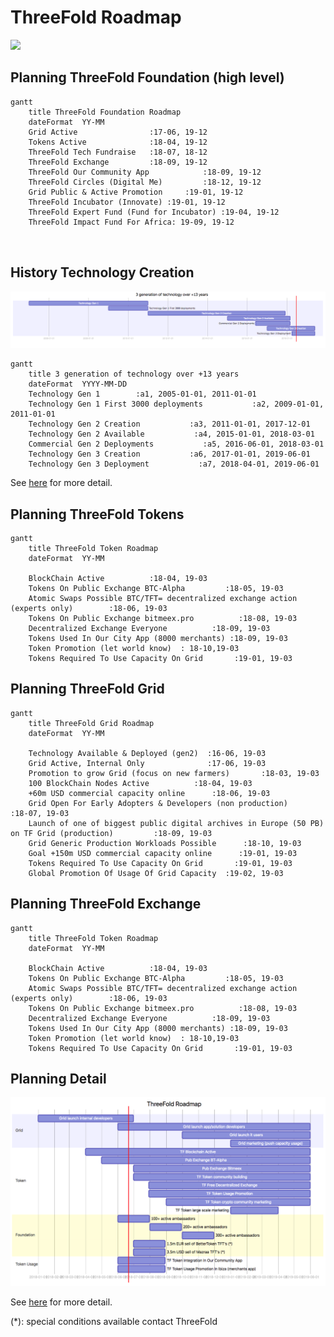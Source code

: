 # ThreeFold Roadmap

![](https://images.unsplash.com/photo-1495292040232-745a10cd202c?ixlib=rb-0.3.5&ixid=eyJhcHBfaWQiOjEyMDd9&s=311b389f7632627e26e3f287581d0c0e&auto=format&fit=crop&w=1189&q=80)

## Planning ThreeFold Foundation (high level)

```mermaid
gantt
    title ThreeFold Foundation Roadmap
    dateFormat  YY-MM
    Grid Active                :17-06, 19-12
    Tokens Active              :18-04, 19-12
    ThreeFold Tech Fundraise   :18-07, 18-12
    ThreeFold Exchange         :18-09, 19-12    
    ThreeFold Our Community App            :18-09, 19-12
    ThreeFold Circles (Digital Me)         :18-12, 19-12    
    Grid Public & Active Promotion     :19-01, 19-12
    ThreeFold Incubator (Innovate) :19-01, 19-12
    ThreeFold Expert Fund (Fund for Incubator) :19-04, 19-12
    ThreeFold Impact Fund For Africa: 19-09, 19-12

    

```

## History Technology Creation

![](images/past.png)

```mermaid
gantt
    title 3 generation of technology over +13 years
    dateFormat  YYYY-MM-DD
    Technology Gen 1        :a1, 2005-01-01, 2011-01-01
    Technology Gen 1 First 3000 deployments           :a2, 2009-01-01, 2011-01-01
    Technology Gen 2 Creation           :a3, 2011-01-01, 2017-12-01    
    Technology Gen 2 Available           :a4, 2015-01-01, 2018-03-01
    Commercial Gen 2 Deployments           :a5, 2016-06-01, 2018-03-01
    Technology Gen 3 Creation           :a6, 2017-01-01, 2019-06-01        
    Technology Gen 3 Deployment           :a7, 2018-04-01, 2019-06-01            

```

See [here](https://raw.githubusercontent.com/threefoldfoundation/info_foundation/master/docs/strategy/images/past.png) for more detail.

## Planning ThreeFold Tokens

```mermaid
gantt
    title ThreeFold Token Roadmap
    dateFormat  YY-MM

    BlockChain Active          :18-04, 19-03
    Tokens On Public Exchange BTC-Alpha         :18-05, 19-03
    Atomic Swaps Possible BTC/TFT= decentralized exchange action (experts only)        :18-06, 19-03
    Tokens On Public Exchange bitmeex.pro          :18-08, 19-03    
    Decentralized Exchange Everyone          :18-09, 19-03
    Tokens Used In Our City App (8000 merchants) :18-09, 19-03
    Token Promotion (let world know)  : 18-10,19-03
    Tokens Required To Use Capacity On Grid       :19-01, 19-03
```

## Planning ThreeFold Grid

```mermaid
gantt
    title ThreeFold Grid Roadmap
    dateFormat  YY-MM

    Technology Available & Deployed (gen2)  :16-06, 19-03
    Grid Active, Internal Only              :17-06, 19-03
    Promotion to grow Grid (focus on new farmers)       :18-03, 19-03
    100 BlockChain Nodes Active          :18-04, 19-03
    +60m USD commercial capacity online      :18-06, 19-03    
    Grid Open For Early Adopters & Developers (non production)      :18-07, 19-03
    Launch of one of biggest public digital archives in Europe (50 PB) on TF Grid (production)         :18-09, 19-03
    Grid Generic Production Workloads Possible      :18-10, 19-03
    Goal +150m USD commercial capacity online      :19-01, 19-03        
    Tokens Required To Use Capacity On Grid       :19-01, 19-03
    Global Promotion Of Usage Of Grid Capacity  :19-02, 19-03

```



## Planning ThreeFold Exchange

```mermaid
gantt
    title ThreeFold Token Roadmap
    dateFormat  YY-MM

    BlockChain Active          :18-04, 19-03
    Tokens On Public Exchange BTC-Alpha         :18-05, 19-03
    Atomic Swaps Possible BTC/TFT= decentralized exchange action (experts only)        :18-06, 19-03
    Tokens On Public Exchange bitmeex.pro          :18-08, 19-03    
    Decentralized Exchange Everyone          :18-09, 19-03
    Tokens Used In Our City App (8000 merchants) :18-09, 19-03
    Token Promotion (let world know)  : 18-10,19-03
    Tokens Required To Use Capacity On Grid       :19-01, 19-03
```

## Planning Detail

![](images/roadmap.png)

<!-- ```mermaid
gantt
    title ThreeFold Roadmap
    dateFormat  YYYY-MM-DD

    section Grid
    Grid launch internal developers           :a1, 2018-01-01, 181d
    Grid launch app/solution developers          :a2, 2018-06-01, 2019-06-01
    Grid launch IT users          :a3, 2018-10-01, 2019-06-01
    Grid marketing (push capacity usage)      :a4, 2019-01-01, 2019-06-01

    section Token
    TF Blockchain Active           :b1, 2018-04-01, 2019-06-01
    Pub Exchange BT-Alpha          :b2, 2018-05-01, 2019-06-01
    Pub Exchange Bitmeex           :b3, 2018-07-01, 2019-06-01    
    TF Token community building    :b7, 2018-07-01, 2019-06-01    
    TF Free Decentralized Exchange :b5, 2018-07-30, 2019-06-01
    TF Token Usage Promotion       :b6, 2018-07-30, 2019-06-01

    TF Token crypto community marketing  :b7, 2018-09-01, 2019-06-01
    TF Token large scale marketing :a2, 2019-01-01, 90d

    section Foundation
    100+ active ambassadors :c1, 2018-06-01, 60d
    200+ active ambassadors :c1, 2018-08-01, 60d    
    300+ active ambassadors :c1, 2018-10-01, 60d        
    1.5m EUR sell of BetterToken TFT's    (*)       :c2, 2018-07-01, 60d
    3.5m USD sell of Mazraa TFT's         (*)       :c3, 2018-07-01, 60d

    section Token Usage

    TF Token Integration In Our Community App :b4, 2018-06-01, 90d
    TF Token Usage Promotion In Ibiza (merchants app) :b4, 2018-06-01, 90d

``` -->

See [here](https://raw.githubusercontent.com/threefoldfoundation/info_foundation/master/docs/strategy/images/roadmap.png) for more detail.


(*): special conditions available contact ThreeFold
